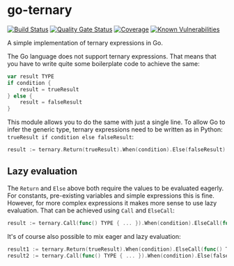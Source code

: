 # go-ternary
[![Build Status](https://github.com/robtimus/go-ternary/actions/workflows/build.yml/badge.svg)](https://github.com/robtimus/go-ternary/actions/workflows/build.yml)
[![Quality Gate Status](https://sonarcloud.io/api/project_badges/measure?project=robtimus%3Ago-ternary&metric=alert_status)](https://sonarcloud.io/summary/overall?id=robtimus%3Ago-ternary)
[![Coverage](https://sonarcloud.io/api/project_badges/measure?project=robtimus%3Ago-ternary&metric=coverage)](https://sonarcloud.io/summary/overall?id=robtimus%3Ago-ternary)
[![Known Vulnerabilities](https://snyk.io/test/github/robtimus/go-ternary/badge.svg)](https://snyk.io/test/github/robtimus/go-ternary)

A simple implementation of ternary expressions in Go.

The Go language does not support ternary expressions. That means that you have to write quite some boilerplate code to achieve the same:

```go
var result TYPE
if condition {
    result = trueResult
} else {
    result = falseResult
}
```

This module allows you to do the same with just a single line. To allow Go to infer the generic type, ternary expressions need to be written as in Python: `trueResult if condition else falseResult`:

```go
result := ternary.Return(trueResult).When(condition).Else(falseResult)
```

## Lazy evaluation

The `Return` and `Else` above both require the values to be evaluated eagerly. For constants, pre-existing variables and simple expressions this is fine. However, for more complex expressions it makes more sense to use lazy evaluation. That can be achieved using `Call` and `ElseCall`:

```go
result := ternary.Call(func() TYPE { ... }).When(condition).ElseCall(func() TYPE { ... })
```

It's of course also possible to mix eager and lazy evaluation:

```go
result1 := ternary.Return(trueResult).When(condition).ElseCall(func() TYPE { ... })
result2 := ternary.Call(func() TYPE { ... }).When(condition).Else(falseResult)
```
